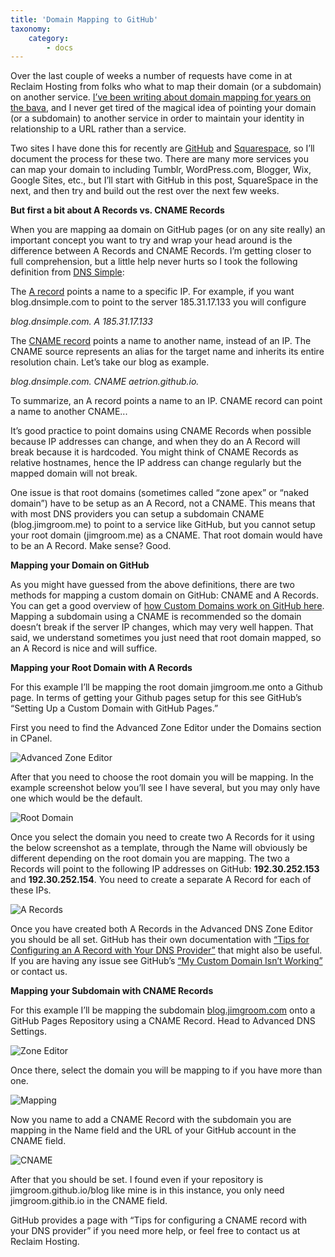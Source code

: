 ```yaml
---
title: 'Domain Mapping to GitHub'
taxonomy:
    category:
        - docs
---
```

Over the last couple of weeks a number of requests have come in at Reclaim Hosting from folks who what to map their domain (or a subdomain) on another service. [I’ve been writing about domain mapping for years on the bava](http://bavatuesdays.com/?s=domain+mapping), and I never get tired of the magical idea of pointing your domain (or a subdomain) to another service in order to maintain your identity in relationship to a URL rather than a service.

Two sites I have done this for recently are [GitHub](https://github.com) and [Squarespace](https://squarespace.com), so I’ll document the process for these two. There are many more services you can map your domain  to including Tumblr, WordPress.com, Blogger, Wix, Google Sites, etc., but I’ll start with GitHub in this post, SquareSpace in the next, and then try and build out the rest over the next few weeks.

**But first a bit about A Records vs. CNAME Records**

When you are mapping aa domain on GitHub pages (or on any site really) an important concept you want to try and wrap your head around is the difference between A Records and CNAME Records. I’m getting closer to full comprehension, but a little help never hurts so I took the following definition from [DNS Simple](https://support.dnsimple.com/articles/differences-a-cname-records/):

The [A record](https://support.dnsimple.com/articles/a-record) points a name to a specific IP. For example, if you want blog.dnsimple.com to point to the server 185.31.17.133 you will configure

*blog.dnsimple.com. A 185.31.17.133*

The [CNAME record](https://support.dnsimple.com/articles/cname-record/) points a name to another name, instead of an IP. The CNAME source represents an alias for the target name and inherits its entire resolution chain. Let’s take our blog as example.

*blog.dnsimple.com. CNAME aetrion.github.io.*

To summarize, an A record points a name to an IP. CNAME record can point a name to another CNAME...

It’s good practice to point domains using CNAME Records when possible because IP addresses can change, and when they do an A Record will break because it is hardcoded. You might think of CNAME Records as relative hostnames, hence the IP address can change regularly but the mapped domain will not break.

One issue is that root domains (sometimes called “zone apex” or “naked domain”) have to be setup as an A Record, not a CNAME. This means that with most DNS providers you can setup a subdomain CNAME  (blog.jimgroom.me) to point to a service like GitHub, but you cannot setup your root domain (jimgroom.me) as a CNAME. That root domain would have to be an A Record. Make sense? Good.

**Mapping your Domain on GitHub**

As you might have guessed from the above definitions, there are two methods for mapping a custom domain on GitHub: CNAME and A Records. You can get a good overview of [how Custom Domains work on GitHub here](https://help.github.com/articles/about-custom-domains-for-github-pages-sites/). Mapping a subdomain using a CNAME is recommended so the domain doesn’t break if the server IP changes, which may very well happen. That said, we understand sometimes you just need that root domain mapped, so an A Record is nice and will suffice.

**Mapping your Root Domain with A Records**

For this example I’ll be mapping the root domain jimgroom.me onto a Github page. In terms of getting your Github pages setup for this see GitHub’s “Setting Up a Custom Domain with GitHub Pages.”

First you need to find the Advanced Zone Editor under the Domains section in CPanel.

![Advanced Zone Editor](http://i.imgur.com/SSXCSpg.png)

After that you need to choose the root domain you will be mapping. In the example screenshot below you’ll see I have several, but you may only have one which would be the default.

![Root Domain](http://i.imgur.com/VUYfRe7.png)

Once you select the domain you need to create two A Records for it using the below screenshot as a template, through the Name will obviously be different depending on the root domain you are mapping. The two a Records will point to the following IP addresses on GitHub: **192.30.252.153** and **192.30.252.154**.  You need to create a separate A Record for each of these IPs.

![A Records](http://imgur.com/LZWIJuc.png)

Once you have created both A Records in the Advanced DNS Zone Editor you should be all set. GitHub has their own documentation with [“Tips for Configuring an A Record with Your DNS Provider”](https://help.github.com/articles/tips-for-configuring-an-a-record-with-your-dns-provider/) that might also be useful. If you are having any issue see GitHub’s [“My Custom Domain Isn’t Working”](https://help.github.com/articles/my-custom-domain-isn-t-working/) or contact us.

**Mapping your Subdomain with CNAME Records**

For this example I’ll be mapping the subdomain [blog.jimgroom.com](https://help.github.com/articles/adding-a-cname-file-to-your-repository/) onto a GitHub Pages Repository using a CNAME Record. Head to Advanced DNS Settings.

![Zone Editor](http://i.imgur.com/SSXCSpg.png)

Once there, select the domain you will be mapping to if you have more than one.

![Mapping](http://imgur.com/gAWqTlJ.png)

Now you name to add a CNAME Record with the subdomain you are mapping in the Name field and the URL of your GitHub account in the CNAME field.

![CNAME](http://imgur.com/on42FOd.png)

After that you should be set. I found even if your repository is jimgroom.github.io/blog like mine is in this instance, you only need jimgroom.githib.io in the CNAME field.

GitHub provides a page with “Tips for configuring a CNAME record with your DNS provider” if you need more help, or feel free to contact us at Reclaim Hosting.

